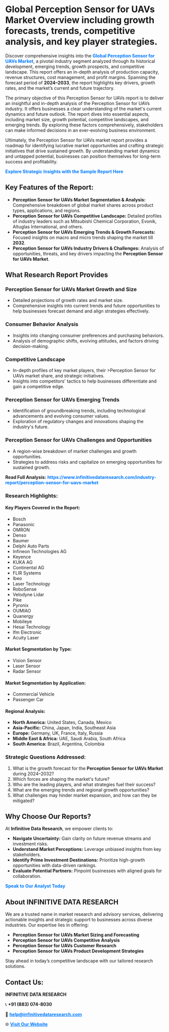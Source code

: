 <h1>Global Perception Sensor for UAVs Market Overview including growth forecasts, trends, competitive analysis, and key player strategies.</h1>
<p>
Discover comprehensive insights into the 
<a href="https://www.infinitivedataresearch.com/industry-report/perception-sensor-for-uavs-market" rel="dofollow" style="color: #007BFF; text-decoration: none;"><strong>Global Perception Sensor for UAVs Market</strong></a>, a pivotal industry segment analyzed through its historical development, emerging trends, growth prospects, and competitive landscape. This report offers an in-depth analysis of production capacity, revenue structures, cost management, and profit margins. Spanning the forecast period of <strong>2024–2033</strong>, the report highlights key drivers, growth rates, and the market’s current and future trajectory.
</p>
<p>
The primary objective of this Perception Sensor for UAVs report is to deliver an insightful and in-depth analysis of the Perception Sensor for UAVs industry. It offers businesses a clear understanding of the market's current dynamics and future outlook. The report dives into essential aspects, including market size, growth potential, competitive landscapes, and emerging trends. By exploring these factors comprehensively, stakeholders can make informed decisions in an ever-evolving business environment.
</p>
<p>
Ultimately, the Perception Sensor for UAVs market report provides a roadmap for identifying lucrative market opportunities and crafting strategic initiatives that drive sustained growth. By understanding market dynamics and untapped potential, businesses can position themselves for long-term success and profitability.
</p>
<p>
<a href="https://www.infinitivedataresearch.com/request-sample/reportId=107060" style="color: #007BFF; text-decoration: none;"><strong>Explore Strategic Insights with the Sample Report Here</strong></a>
</p>

<h2>Key Features of the Report:</h2>
<ul>
<li><strong>Perception Sensor for UAVs Market Segmentation & Analysis:</strong> Comprehensive breakdown of global market shares across product types, applications, and regions.</li>
<li><strong>Perception Sensor for UAVs Competitive Landscape:</strong> Detailed profiles of industry leaders such as Mitsubishi Chemical Corporation, Evonik, Altuglas International, and others.</li>
<li><strong>Perception Sensor for UAVs Emerging Trends & Growth Forecasts:</strong> Focused insights on macro and micro trends shaping the market till <strong>2032</strong>.</li>
<li><strong>Perception Sensor for UAVs Industry Drivers & Challenges:</strong> Analysis of opportunities, threats, and key drivers impacting the <strong>Perception Sensor for UAVs Market</strong>.</li>
</ul>

<h2>What Research Report Provides</h2>
<h3>Perception Sensor for UAVs Market Growth and Size</h3>
<ul>
<li>Detailed projections of growth rates and market size.</li>
<li>Comprehensive insights into current trends and future opportunities to help businesses forecast demand and align strategies effectively.</li>
</ul>

<h3>Consumer Behavior Analysis</h3>
<ul>
<li>Insights into changing consumer preferences and purchasing behaviors.</li>
<li>Analysis of demographic shifts, evolving attitudes, and factors driving decision-making.</li>
</ul>

<h3>Competitive Landscape</h3>
<ul>
<li>In-depth profiles of key market players, their >Perception Sensor for UAVs market share, and strategic initiatives.</li>
<li>Insights into competitors' tactics to help businesses differentiate and gain a competitive edge.</li>
</ul>

<h3>Perception Sensor for UAVs Emerging Trends</h3>
<ul>
<li>Identification of groundbreaking trends, including technological advancements and evolving consumer values.</li>
<li>Exploration of regulatory changes and innovations shaping the industry's future.</li>
</ul>

<h3>Perception Sensor for UAVs Challenges and Opportunities</h3>
<ul>
<li>A region-wise breakdown of market challenges and growth opportunities.</li>
<li>Strategies to address risks and capitalize on emerging opportunities for sustained growth.</li>
</ul>
<p><strong>Read Full Analysis:</strong> <a href="https://www.infinitivedataresearch.com/industry-report/perception-sensor-for-uavs-market" rel="dofollow" style="color: #007BFF; text-decoration: none;"><strong>https://www.infinitivedataresearch.com/industry-report/perception-sensor-for-uavs-market</strong></a></p>
<h3>Research Highlights:</h3>
<h4>Key Players Covered in the Report:</h4>
<ul><li>Bosch</li><li>Panasonic</li><li>OMRON</li><li>Denso</li><li>Baumer</li><li>Delphi Auto Parts</li><li>Infineon Technologies AG</li><li>Keyence</li><li>KUKA AG</li><li>Continental AG</li><li>FLIR Systems</li><li>Ibeo</li><li>Laser Technology</li><li>RoboSense</li><li>Velodyne Lidar</li><li>Pike</li><li>Pyronix</li><li>OUMIAO</li><li>Quanergy</li><li>Mobileye</li><li>Hesai Technology</li><li>Ifm Electronic</li><li>Acuity Laser</li></ul>
<h4>Market Segmentation by Type:</h4>
<ul><li>Vision Sensor</li><li>Laser Sensor</li><li>Radar Sensor</li></ul>
<h4>Market Segmentation by Application:</h4>
<ul><li>Commercial Vehicle</li><li>Passenger Car</li></ul>

<h4>Regional Analysis:</h4>
<ul>
<li><strong>North America:</strong> United States, Canada, Mexico</li>
<li><strong>Asia-Pacific:</strong> China, Japan, India, Southeast Asia</li>
<li><strong>Europe:</strong> Germany, UK, France, Italy, Russia</li>
<li><strong>Middle East & Africa:</strong> UAE, Saudi Arabia, South Africa</li>
<li><strong>South America:</strong> Brazil, Argentina, Colombia</li>
</ul>

<h3>Strategic Questions Addressed:</h3>
<ol>
<li>What is the growth forecast for the <strong>Perception Sensor for UAVs Market</strong> during 2024–2032?</li>
<li>Which forces are shaping the market's future?</li>
<li>Who are the leading players, and what strategies fuel their success?</li>
<li>What are the emerging trends and regional growth opportunities?</li>
<li>What challenges may hinder market expansion, and how can they be mitigated?</li>
</ol>

<h2>Why Choose Our Reports?</h2>
<p>At <strong>Infinitive Data Research</strong>, we empower clients to:</p>
<ul>
<li><strong>Navigate Uncertainty:</strong> Gain clarity on future revenue streams and investment risks.</li>
<li><strong>Understand Market Perceptions:</strong> Leverage unbiased insights from key stakeholders.</li>
<li><strong>Identify Prime Investment Destinations:</strong> Prioritize high-growth opportunities with data-driven rankings.</li>
<li><strong>Evaluate Potential Partners:</strong> Pinpoint businesses with aligned goals for collaboration.</li>
</ul>
<p><a href="https://www.infinitivedataresearch.com/industry-report/perception-sensor-for-uavs-market" rel="dofollow" style="color: #007BFF; text-decoration: none;"><strong>Speak to Our Analyst Today</strong></a></p>

<h2>About INFINITIVE DATA RESEARCH</h2>
<p>We are a trusted name in market research and advisory services, delivering actionable insights and strategic support to businesses across diverse industries. Our expertise lies in offering:</p>
<ul>
<li><strong>Perception Sensor for UAVs Market Sizing and Forecasting</strong></li>
<li><strong>Perception Sensor for UAVs Competitive Analysis</strong></li>
<li><strong>Perception Sensor for UAVs Customer Research</strong></li>
<li><strong>Perception Sensor for UAVs Product Development Strategies</strong></li>
</ul>
<p>Stay ahead in today’s competitive landscape with our tailored research solutions.</p>

<h2>Contact Us:</h2>
<p><strong>INFINITIVE DATA RESEARCH</strong></p>
<p>📞 <strong>+91 (883) 074-8030</strong></p>
<p>📧 <strong><a href="mailto:help@infinitivedataresearch.com" style="color: #007BFF;">help@infinitivedataresearch.com</a></strong></p>
<p>🌐 <strong><a href="https://www.infinitivedataresearch.com" rel="dofollow" style="color: #007BFF;">Visit Our Website</a></strong></p>